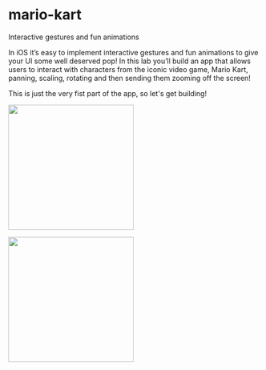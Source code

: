 # mario-kart
Interactive gestures and fun animations

In iOS it’s easy to implement interactive gestures and fun animations to give your UI some well deserved pop!
In this lab you’ll build an app that allows users to interact with characters from the iconic video game, Mario Kart, panning, scaling, rotating 
and then sending them zooming off the screen!

This is just the very fist part of the app, so let's get building!

<img src="http://g.recordit.co/IAKAM7radN.gif" width=250><br>

<img src="http://g.recordit.co/lVDnnreG8a.gif" width=250><br>
